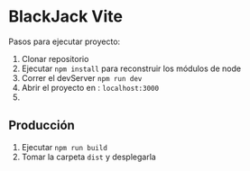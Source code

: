 # BlackJack Vite

Pasos para ejecutar proyecto:

1. Clonar repositorio
2. Ejecutar ```npm install``` para reconstruir los módulos de node
3. Correr el devServer ```npm run dev```
4. Abrir el proyecto en : ```localhost:3000``` 
5. 
## Producción

1. Ejecutar ```npm run build```
2. Tomar la carpeta ```dist``` y desplegarla